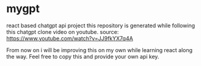 
# mygpt
react based chatgpt api project
this repository is generated while following this chatgpt clone video on youtube. source: https://www.youtube.com/watch?v=JJ9fkYX7q4A 

From now on i will be improving this on my own while learning react along the way. 
Feel free to copy this and provide your own api key.
